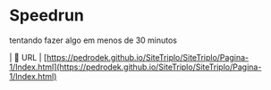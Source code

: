 # Speedrun

tentando fazer algo em menos de 30 minutos

| :rocket: URL         | [https://pedrodek.github.io/SiteTriplo/SiteTriplo/Pagina-1/Index.html](https://pedrodek.github.io/SiteTriplo/SiteTriplo/Pagina-1/Index.html)
